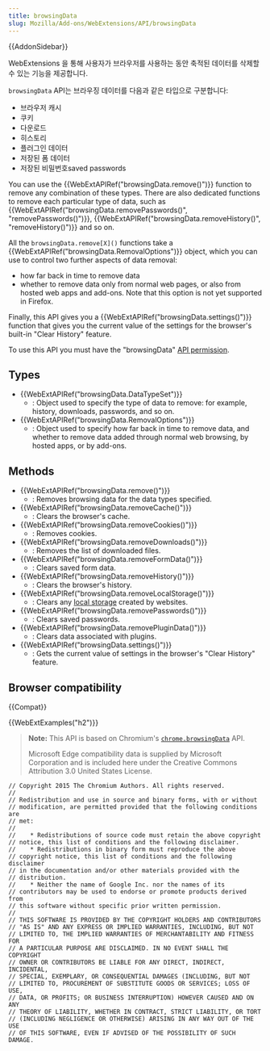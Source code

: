 ```yaml
---
title: browsingData
slug: Mozilla/Add-ons/WebExtensions/API/browsingData
---
```

{{AddonSidebar}}

WebExtensions 을 통해 사용자가 브라우저를 사용하는 동안 축적된 데이터를 삭제할 수 있는 기능을 제공합니다.

`browsingData` API는 브라우징 데이터를 다음과 같은 타입으로 구분합니다:

- 브라우저 캐시
- 쿠키
- 다운로드
- 히스토리
- 플러그인 데이터
- 저장된 폼 데이터
- 저장된 비밀번호saved passwords

You can use the {{WebExtAPIRef("browsingData.remove()")}} function to remove any combination of these types. There are also dedicated functions to remove each particular type of data, such as {{WebExtAPIRef("browsingData.removePasswords()", "removePasswords()")}}, {{WebExtAPIRef("browsingData.removeHistory()", "removeHistory()")}} and so on.

All the `browsingData.remove[X]()` functions take a {{WebExtAPIRef("browsingData.RemovalOptions")}} object, which you can use to control two further aspects of data removal:

- how far back in time to remove data
- whether to remove data only from normal web pages, or also from hosted web apps and add-ons. Note that this option is not yet supported in Firefox.

Finally, this API gives you a {{WebExtAPIRef("browsingData.settings()")}} function that gives you the current value of the settings for the browser's built-in "Clear History" feature.

To use this API you must have the "browsingData" [API permission](/en-US/docs/Mozilla/Add-ons/WebExtensions/manifest.json/permissions#api_permissions).

## Types

- {{WebExtAPIRef("browsingData.DataTypeSet")}}
  - : Object used to specify the type of data to remove: for example, history, downloads, passwords, and so on.
- {{WebExtAPIRef("browsingData.RemovalOptions")}}
  - : Object used to specify how far back in time to remove data, and whether to remove data added through normal web browsing, by hosted apps, or by add-ons.

## Methods

- {{WebExtAPIRef("browsingData.remove()")}}
  - : Removes browsing data for the data types specified.
- {{WebExtAPIRef("browsingData.removeCache()")}}
  - : Clears the browser's cache.
- {{WebExtAPIRef("browsingData.removeCookies()")}}
  - : Removes cookies.
- {{WebExtAPIRef("browsingData.removeDownloads()")}}
  - : Removes the list of downloaded files.
- {{WebExtAPIRef("browsingData.removeFormData()")}}
  - : Clears saved form data.
- {{WebExtAPIRef("browsingData.removeHistory()")}}
  - : Clears the browser's history.
- {{WebExtAPIRef("browsingData.removeLocalStorage()")}}
  - : Clears any [local storage](/en-US/docs/Web/API/Window/localStorage) created by websites.
- {{WebExtAPIRef("browsingData.removePasswords()")}}
  - : Clears saved passwords.
- {{WebExtAPIRef("browsingData.removePluginData()")}}
  - : Clears data associated with plugins.
- {{WebExtAPIRef("browsingData.settings()")}}
  - : Gets the current value of settings in the browser's "Clear History" feature.

## Browser compatibility

{{Compat}}

{{WebExtExamples("h2")}}

> **Note:** This API is based on Chromium's [`chrome.browsingData`](https://developer.chrome.com/docs/extensions/reference/browsingData/) API.
>
> Microsoft Edge compatibility data is supplied by Microsoft Corporation and is included here under the Creative Commons Attribution 3.0 United States License.

```
// Copyright 2015 The Chromium Authors. All rights reserved.
//
// Redistribution and use in source and binary forms, with or without
// modification, are permitted provided that the following conditions are
// met:
//
//    * Redistributions of source code must retain the above copyright
// notice, this list of conditions and the following disclaimer.
//    * Redistributions in binary form must reproduce the above
// copyright notice, this list of conditions and the following disclaimer
// in the documentation and/or other materials provided with the
// distribution.
//    * Neither the name of Google Inc. nor the names of its
// contributors may be used to endorse or promote products derived from
// this software without specific prior written permission.
//
// THIS SOFTWARE IS PROVIDED BY THE COPYRIGHT HOLDERS AND CONTRIBUTORS
// "AS IS" AND ANY EXPRESS OR IMPLIED WARRANTIES, INCLUDING, BUT NOT
// LIMITED TO, THE IMPLIED WARRANTIES OF MERCHANTABILITY AND FITNESS FOR
// A PARTICULAR PURPOSE ARE DISCLAIMED. IN NO EVENT SHALL THE COPYRIGHT
// OWNER OR CONTRIBUTORS BE LIABLE FOR ANY DIRECT, INDIRECT, INCIDENTAL,
// SPECIAL, EXEMPLARY, OR CONSEQUENTIAL DAMAGES (INCLUDING, BUT NOT
// LIMITED TO, PROCUREMENT OF SUBSTITUTE GOODS OR SERVICES; LOSS OF USE,
// DATA, OR PROFITS; OR BUSINESS INTERRUPTION) HOWEVER CAUSED AND ON ANY
// THEORY OF LIABILITY, WHETHER IN CONTRACT, STRICT LIABILITY, OR TORT
// (INCLUDING NEGLIGENCE OR OTHERWISE) ARISING IN ANY WAY OUT OF THE USE
// OF THIS SOFTWARE, EVEN IF ADVISED OF THE POSSIBILITY OF SUCH DAMAGE.
```
